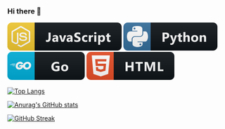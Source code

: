 ### Hi there 👋

<!--
**xinlingqudongX/xinlingqudongX** is a ✨ _special_ ✨ repository because its `README.md` (this file) appears on your GitHub profile.

Here are some ideas to get you started:

- 🔭 I’m currently working on ...
- 🌱 I’m currently learning ...
- 👯 I’m looking to collaborate on ...
- 🤔 I’m looking for help with ...
- 💬 Ask me about ...
- 📫 How to reach me: ...
- 😄 Pronouns: ...
- ⚡ Fun fact: ...
-->

<img src="https://raw.githubusercontent.com/MikeCodesDotNET/ColoredBadges/master/svg/dev/languages/js.svg" alt="javascript" style="max-width: 100%;">
<img src="https://raw.githubusercontent.com/MikeCodesDotNET/ColoredBadges/master/svg/dev/languages/python.svg" alt="python" style="max-width: 100%;">
<img src="https://raw.githubusercontent.com/MikeCodesDotNET/ColoredBadges/master/svg/dev/languages/go.svg" alt="go" style="max-width: 100%;">
<img src="https://raw.githubusercontent.com/MikeCodesDotNET/ColoredBadges/master/svg/dev/languages/html.svg" alt="html" style="max-width: 100%;">

[![Top Langs](https://github-readme-stats.vercel.app/api/top-langs/?username=xinlingqudongX)](https://github.com/anuraghazra/github-readme-stats)

[![Anurag's GitHub stats](https://github-readme-stats.vercel.app/api?username=xinlingqudongX&show_icons=true&theme=radical)](https://github.com/anuraghazra/github-readme-stats)

[![GitHub Streak](https://github-readme-streak-stats.herokuapp.com/?user=xinlingqudongX)](https://git.io/streak-stats)

